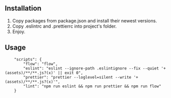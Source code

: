 ## Installation

1. Copy packages from package.json and install their newest versions.
2. Copy .eslintrc and .prettierrc into project's folder.
3. Enjoy.

## Usage

```
    "scripts": {
        "flow": "flow",
        "eslint": "eslint --ignore-path .eslintignore --fix --quiet '+(assets)/**/**.js?(x)' || exit 0",
        "prettier": "prettier --loglevel=silent --write '+(assets)/**/**.js?(x)'",
        "lint": "npm run eslint && npm run prettier && npm run flow"
    }
```
